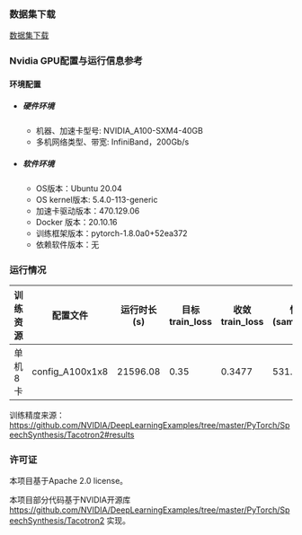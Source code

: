 ### 数据集下载

[数据集下载](https://www.image-net.org/challenges/LSVRC/2012/)

### Nvidia GPU配置与运行信息参考
#### 环境配置

- ##### 硬件环境
    - 机器、加速卡型号: NVIDIA_A100-SXM4-40GB
    - 多机网络类型、带宽: InfiniBand，200Gb/s

- ##### 软件环境
   - OS版本：Ubuntu 20.04
   - OS kernel版本: 5.4.0-113-generic     
   - 加速卡驱动版本：470.129.06
   - Docker 版本：20.10.16
   - 训练框架版本：pytorch-1.8.0a0+52ea372
   - 依赖软件版本：无


### 运行情况
| 训练资源 | 配置文件        | 运行时长(s) | 目标train_loss | 收敛train_loss | 性能(samples/s) |
| -------- | --------------- | ----------- | -------------- | -------------- | --------------- |
| 单机8卡  | config_A100x1x8 | 21596.08    | 0.35           | 0.3477         | 531.79          |

训练精度来源：https://github.com/NVIDIA/DeepLearningExamples/tree/master/PyTorch/SpeechSynthesis/Tacotron2#results




### 许可证

本项目基于Apache 2.0 license。

本项目部分代码基于NVIDIA开源库 https://github.com/NVIDIA/DeepLearningExamples/tree/master/PyTorch/SpeechSynthesis/Tacotron2 实现。